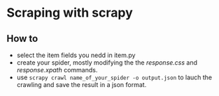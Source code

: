 # Scraping with scrapy

## How to

* select the item fields you nedd in item.py
* create your spider, mostly modifying the the *response.css* and *response.xpath* commands.
* use `scrapy crawl name_of_your_spider -o output.json` to lauch the crawling and save the result in a json format.
